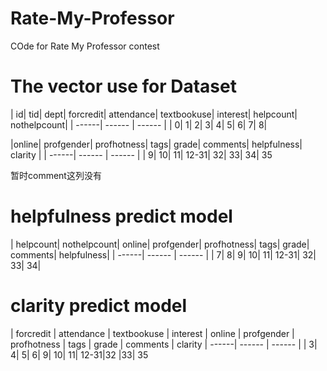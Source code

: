 # Rate-My-Professor
COde for Rate My Professor contest


# The vector use for Dataset
| id| tid| dept| forcredit| attendance| textbookuse| interest| helpcount| nothelpcount|
| ------| ------ | ------ |
| 0| 1| 2| 3| 4| 5| 6| 7| 8|

|online| profgender| profhotness| tags| grade| comments| helpfulness| clarity |
| ------| ------ | ------ |
| 9| 10| 11| 12-31| 32| 33| 34| 35






暂时comment这列没有

# helpfulness predict model
| helpcount| nothelpcount| online| profgender| profhotness| tags| grade| comments| helpfulness|
| ------| ------ | ------ |
| 7| 8| 9| 10| 11| 12-31| 32| 33| 34|

# clarity predict model
 | forcredit | attendance | textbookuse | interest | online | profgender | profhotness | tags | grade | comments | clarity
| ------| ------ | ------ |
| 3| 4| 5| 6| 9| 10| 11| 12-31|32 |33| 35
